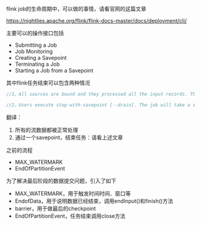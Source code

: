 flink job的生命周期中，可以做的事情，请看官网的这篇文章

https://nightlies.apache.org/flink/flink-docs-master/docs/deployment/cli/

主要可以的操作接口包括

- Submitting a Job
- Job Monitoring
- Creating a Savepoint
- Terminating a Job
- Starting a Job from a Savepoint



其中flink任务结束可以包含两种情况

```java
//1、All sources are bound and they processed all the input records. The job will finish after all the input records are processed and all the result are committed to external systems.

//2、Users execute stop-with-savepoint [--drain]. The job will take a savepoint and then finish. With –-drain, the job will be stopped permanently and is also required to commit all the data. However, without --drain the job might be resumed from the savepoint later, thus not all data are required to be committed, as long as the state of the data could be recovered from the savepoint.
```

翻译：

1. 所有的流数据都被正常处理
2. 通过一个savepoint，结束任务：请看上述文章





之前的流程

- MAX_WATERMARK
- EndOfPartitionEvent

为了解决最后阶段的数据提交问题，引入了如下



- MAX_WATERMARK，用于触发时间时间、窗口等
- EndofData，用于说明数据已经结束，调用endInput()和finish()方法
- barrier，用于做最后的checkpoint
- EndOfPartitionEvent，任务结束调用close方法


